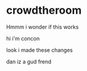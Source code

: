 # crowdtheroom

Hmmm i wonder if this works

hi i'm concon

look i made these changes

dan iz a gud frend